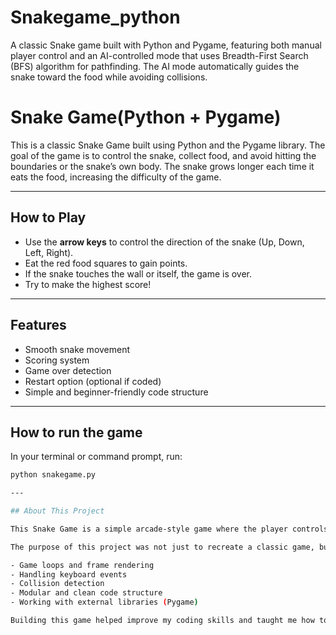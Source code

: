 # Snakegame_python
A classic Snake game built with Python and Pygame, featuring both manual player control and an AI-controlled mode that uses Breadth-First Search (BFS) algorithm for pathfinding. The AI mode automatically guides the snake toward the food while avoiding collisions.
# Snake Game(Python + Pygame)

This is a classic Snake Game built using Python and the Pygame library. The goal of the game is to control the snake, collect food, and avoid hitting the boundaries or the snake’s own body. The snake grows longer each time it eats the food, increasing the difficulty of the game.

---

## How to Play

- Use the **arrow keys** to control the direction of the snake (Up, Down, Left, Right).
- Eat the red food squares to gain points.
- If the snake touches the wall or itself, the game is over.
- Try to make the highest score!

---

## Features

- Smooth snake movement
- Scoring system
- Game over detection
- Restart option (optional if coded)
- Simple and beginner-friendly code structure

---
## How to run the game

In your terminal or command prompt, run:
```bash
python snakegame.py

---

## About This Project

This Snake Game is a simple arcade-style game where the player controls a snake moving around the screen to eat food. Every time the snake eats the food, it grows longer and the player's score increases. The main challenge is to avoid crashing into the walls or into the snake's own body.

The purpose of this project was not just to recreate a classic game, but also to understand how real-time games work using Python. It gave me hands-on experience with concepts like:

- Game loops and frame rendering
- Handling keyboard events
- Collision detection
- Modular and clean code structure
- Working with external libraries (Pygame)

Building this game helped improve my coding skills and taught me how to create a complete project and publish it on GitHub. It is a great beginner-level project for anyone wanting to learn Python through practical application.



